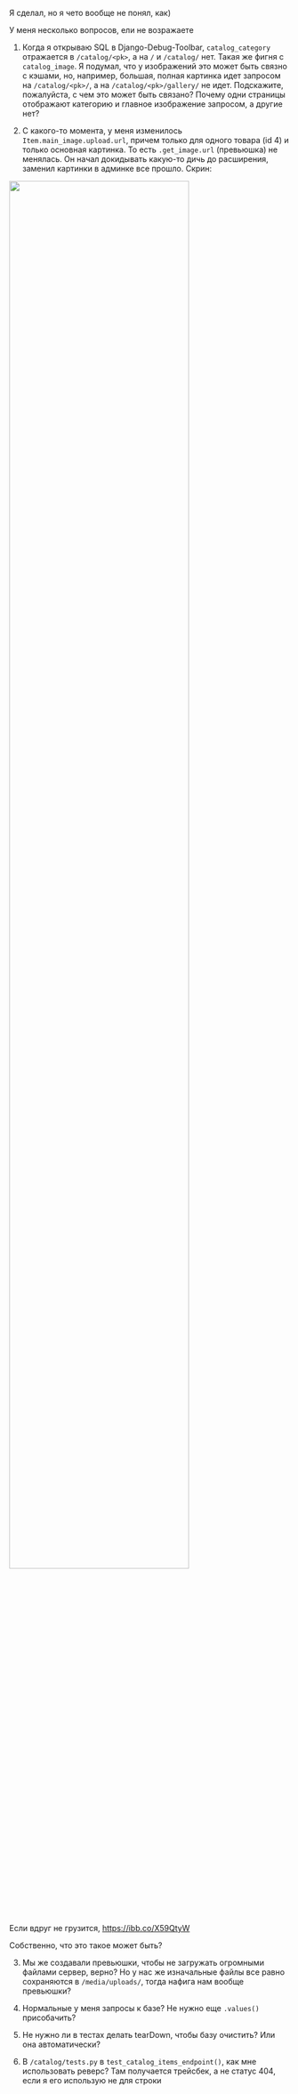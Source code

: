 Я сделал, но я чето вообще не понял, как)

У меня несколько вопросов, ели не возражаете

1) Когда я открываю SQL в Django-Debug-Toolbar, `catalog_category` отражается в `/catalog/<pk>`, а на `/` и `/catalog/` нет. Такая же фигня с `catalog_image`. Я подумал, что у изображений это может быть связно с кэшами, но, например, большая, полная картинка идет запросом на `/catalog/<pk>/`, а на `/catalog/<pk>/gallery/` не идет. Подскажите, пожалуйста, с чем это может быть связано? Почему одни страницы отображают категорию и главное изображение запросом, а другие нет?

2) С какого-то момента, у меня изменилось `Item.main_image.upload.url`, причем только для одного товара (id 4) и только основная картинка. То есть `.get_image.url` (превьюшка) не менялась. Он начал докидывать какую-то дичь до расширения, заменил картинки в админке все прошло. Скрин:

<img src="https://i.ibb.co/4ScqpsF/Screen-Shot-2022-11-15-at-10-06-27-PM.png" width="80%"> 

Если вдруг не грузится, https://ibb.co/X59QtyW

Собственно, что это такое может быть?

3) Мы же создавали превьюшки, чтобы не загружать огромными файлами сервер, верно? Но у нас же изначальные файлы все равно сохраняются в `/media/uploads/`, тогда нафига нам вообще превьюшки?

4) Нормальные у меня запросы к базе? Не нужно еще `.values()` присобачить?

5) Не нужно ли в тестах делать tearDown, чтобы базу очистить? Или она автоматически?

6) В `/catalog/tests.py` в `test_catalog_items_endpoint()`, как мне использовать реверс? Там получается трейсбек, а не статус 404, если я его использую не для строки